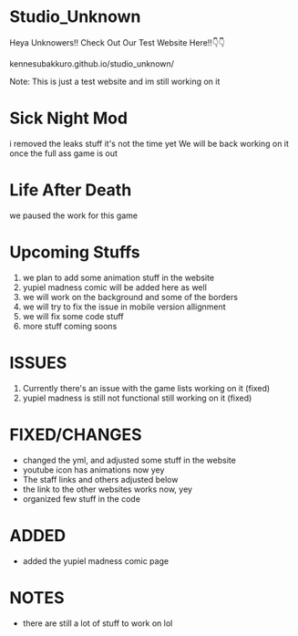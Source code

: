 # Studio_Unknown
Heya Unknowers!!
Check Out Our Test Website Here!!👇👇

kennesubakkuro.github.io/studio_unknown/

Note: This is just a test website and im still working on it

# Sick Night Mod
i removed the leaks stuff it's not the time yet
We will be back working on it once the full ass game is out

# Life After Death
we paused the work for this game

# Upcoming Stuffs

1. we plan to add some animation stuff in the website
2. yupiel madness comic will be added here as well
3. we will work on the background and some of the borders
4. we will try to fix the issue in mobile version allignment
5. we will fix some code stuff
6. more stuff coming soons

# ISSUES

1. Currently there's an issue with the game lists working on it (fixed)
2. yupiel madness is still not functional still working on it (fixed)

# FIXED/CHANGES
- changed the yml, and adjusted some stuff in the website
- youtube icon has animations now yey
- The staff links and others adjusted below
- the link to the other websites works now, yey
- organized few stuff in the code

# ADDED
- added the yupiel madness comic page

# NOTES

- there are still a lot of stuff to work on lol
